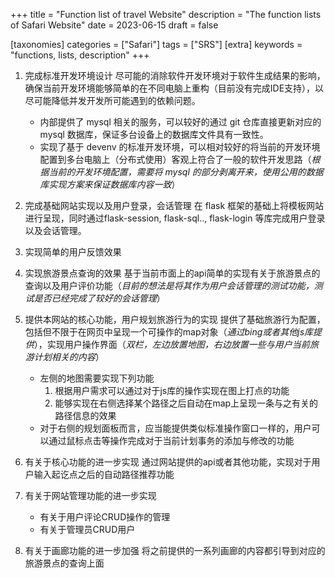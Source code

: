 +++
title = "Function list of travel Website"
description = "The function lists of Safari Website"
date = 2023-06-15
draft = false

[taxonomies]
categories = ["Safari"]
tags = ["SRS"]
[extra]
keywords = "functions, lists, description"
+++

1. 完成标准开发环境设计
   尽可能的消除软件开发环境对于软件生成结果的影响，确保当前开发环境能够简单的在不同电脑上重构（目前没有完成IDE支持），以尽可能降低并发开发所可能遇到的依赖问题。
   - 内部提供了 mysql 相关的服务，可以较好的通过 git 仓库直接更新对应的 mysql 数据库，保证多台设备上的数据库文件具有一致性。
   - 实现了基于 devenv 的标准开发环境，可以相对较好的将当前的开发环境配置到多台电脑上（分布式使用）客观上符合了一般的软件开发思路（*根据当前的开发环境配置，需要将 mysql 的部分剥离开来，使用公用的数据库实现方案来保证数据库内容一致*） 

1. 完成基础网站实现以及用户登录，会话管理
   在 flask 框架的基础上将模板网站进行呈现，同时通过flask-session, flask-sql.., flask-login 等库完成用户登录以及会话管理。
1. 实现简单的用户反馈效果

1. 实现旅游景点查询的效果
   基于当前市面上的api简单的实现有关于旅游景点的查询以及用户评价功能（*目前的想法是将其作为用户会话管理的测试功能，测试是否已经完成了较好的会话管理*）
1. 提供本网站的核心功能，用户规划旅游行为的实现
   提供了基础旅游行为配置，包括但不限于在网页中呈现一个可操作的map对象（*通过bing或者其他js库提供*），实现用户操作界面（*双栏，左边放置地图，右边放置一些与用户当前旅游计划相关的内容*）
   - 左侧的地图需要实现下列功能
     1. 根据用户需求可以通过对于js库的操作实现在图上打点的功能
     2. 能够实现在右侧选择某个路径之后自动在map上呈现一条与之有关的路径信息的效果
   - 对于右侧的规划面板而言，应当能提供类似标准操作窗口一样的，用户可以通过鼠标点击等操作完成对于当前计划事务的添加与修改的功能
1. 有关于核心功能的进一步实现
  通过网站提供的api或者其他功能，实现对于用户输入起讫点之后的自动路径推荐功能
1. 有关于网站管理功能的进一步实现
    - 有关于用户评论CRUD操作的管理
    - 有关于管理员CRUD用户
1. 有关于画廊功能的进一步加强
  将之前提供的一系列画廊的内容都引导到对应的旅游景点的查询上面
